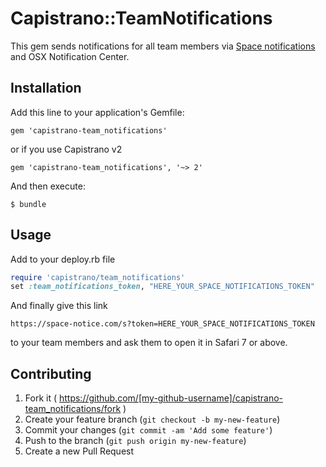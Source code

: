 # Capistrano::TeamNotifications

This gem sends notifications for all team members via [Space notifications](https://space-notice.com/) and OSX Notification Center.

## Installation

Add this line to your application's Gemfile:

    gem 'capistrano-team_notifications'

or if you use Capistrano v2

    gem 'capistrano-team_notifications', '~> 2'

And then execute:

    $ bundle

## Usage

Add to your deploy.rb file

```ruby
require 'capistrano/team_notifications'
set :team_notifications_token, "HERE_YOUR_SPACE_NOTIFICATIONS_TOKEN"
```

And finally give this link

    https://space-notice.com/s?token=HERE_YOUR_SPACE_NOTIFICATIONS_TOKEN

to your team members and ask them to open it in Safari 7 or above.


## Contributing

1. Fork it ( https://github.com/[my-github-username]/capistrano-team_notifications/fork )
2. Create your feature branch (`git checkout -b my-new-feature`)
3. Commit your changes (`git commit -am 'Add some feature'`)
4. Push to the branch (`git push origin my-new-feature`)
5. Create a new Pull Request
